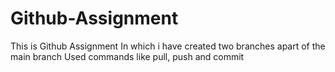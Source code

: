 # Github-Assignment
This is Github Assignment
In which i have created two branches apart of the main branch
Used commands like pull, push and commit
